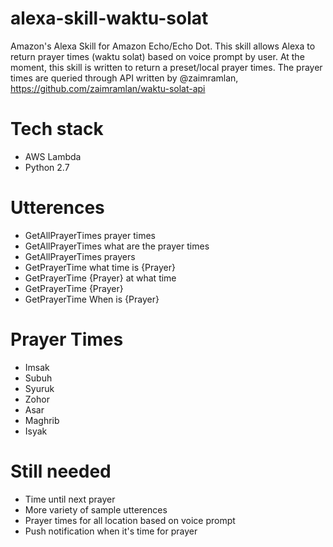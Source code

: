 # alexa-skill-waktu-solat
Amazon's Alexa Skill for Amazon Echo/Echo Dot. This skill allows Alexa to return prayer times (waktu solat) based on voice prompt by user. At the moment, this skill is written to return a preset/local prayer times. The prayer times are queried through API written by @zaimramlan, https://github.com/zaimramlan/waktu-solat-api

# Tech stack
- AWS Lambda
- Python 2.7

# Utterences
- GetAllPrayerTimes prayer times
- GetAllPrayerTimes what are the prayer times
- GetAllPrayerTimes prayers
- GetPrayerTime what time is {Prayer}
- GetPrayerTime {Prayer} at what time
- GetPrayerTime {Prayer}
- GetPrayerTime When is {Prayer}

# Prayer Times
- Imsak
- Subuh
- Syuruk
- Zohor
- Asar
- Maghrib
- Isyak

# Still needed
- Time until next prayer 
- More variety of sample utterences
- Prayer times for all location based on voice prompt
- Push notification when it's time for prayer


